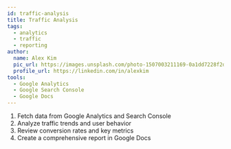 ```yaml
---
id: traffic-analysis
title: Traffic Analysis
tags:
  - analytics
  - traffic
  - reporting
author:
  name: Alex Kim
  pic_url: https://images.unsplash.com/photo-1507003211169-0a1dd7228f2d?w=100&h=100&fit=crop&crop=face
  profile_url: https://linkedin.com/in/alexkim
tools:
  - Google Analytics
  - Google Search Console
  - Google Docs
---
```

1. Fetch data from Google Analytics and Search Console
2. Analyze traffic trends and user behavior
3. Review conversion rates and key metrics
4. Create a comprehensive report in Google Docs